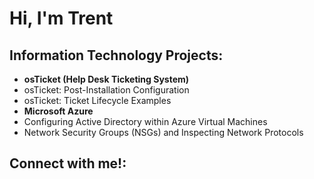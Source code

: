 <h1>Hi, I'm Trent</h1>

<h2> Information Technology Projects:</h2>

- <b> osTicket (Help Desk Ticketing System) </b>
 - osTicket: Post-Installation Configuration
 - osTicket: Ticket Lifecycle Examples
- <b>Microsoft Azure</b>
 - Configuring Active Directory within Azure Virtual Machines
 - Network Security Groups (NSGs) and Inspecting Network Protocols

<h2> Connect with me!: </h2>

